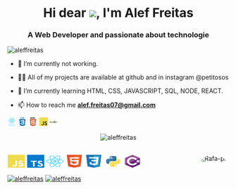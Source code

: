 <h1 align="center">Hi dear <img src="https://raw.githubusercontent.com/kaueMarques/kaueMarques/master/hi.gif" width="30px">, I'm Alef Freitas</h1>
<h3 align="center">A Web Developer and passionate about technologie</h3>
<p align="left"> <img src="https://komarev.com/ghpvc/?username=aleffreitas" alt="aleffreitas" /> </p>

- 🔭 I’m currently not working.

- 👨‍💻 All of my projects are available at github and in instagram @petitosos

- 🌱 I’m currently learning HTML, CSS, JAVASCRIPT, SQL, NODE, REACT.

- 📫 How to reach me **alef.freitas07@gmail.com**

<p align="left">
<img src="https://raw.githubusercontent.com/devicons/devicon/master/icons/react/react-original-wordmark.svg" alt="react" width="20" height="20"/>
<img src="https://raw.githubusercontent.com/devicons/devicon/master/icons/css3/css3-plain-wordmark.svg" alt="css3"  width="20" height="20"/>
<img src="https://raw.githubusercontent.com/devicons/devicon/master/icons/html5/html5-original-wordmark.svg" alt="html5"  width="20" height="20"/>
<img src="https://raw.githubusercontent.com/devicons/devicon/master/icons/javascript/javascript-original.svg" alt="javascript" width="20" height="20"/>
<img src="https://raw.githubusercontent.com/devicons/devicon/master/icons/nodejs/nodejs-original-wordmark.svg" alt="nodejs" width="20" height="20"/></p><p align="center">
<img src="https://github-readme-stats.vercel.app/api?username=aleffreitas&show_icons=true" alt="aleffreitas"/> 
</p>

<div style="display: inline_block"><br>
  <img align="center" alt="Rafa-Js" height="30" width="40" src="https://raw.githubusercontent.com/devicons/devicon/master/icons/javascript/javascript-plain.svg">
  <img align="center" alt="Rafa-Ts" height="30" width="40" src="https://raw.githubusercontent.com/devicons/devicon/master/icons/typescript/typescript-plain.svg">
  <img align="center" alt="Rafa-React" height="30" width="40" src="https://raw.githubusercontent.com/devicons/devicon/master/icons/react/react-original.svg">
  <img align="center" alt="Rafa-HTML" height="30" width="40" src="https://raw.githubusercontent.com/devicons/devicon/master/icons/html5/html5-original.svg">
  <img align="center" alt="Rafa-CSS" height="30" width="40" src="https://raw.githubusercontent.com/devicons/devicon/master/icons/css3/css3-original.svg">
  <img align="center" alt="Rafa-Python" height="30" width="40" src="https://raw.githubusercontent.com/devicons/devicon/master/icons/python/python-original.svg">
  <img align="center" alt="Rafa-Csharp" height="30" width="40" src="https://raw.githubusercontent.com/devicons/devicon/master/icons/csharp/csharp-original.svg">
  <img align="right" alt="Rafa-pic" height="150" style="border-radius:50px;" src="https://media.discordapp.net/attachments/639956127056134178/890373478988013628/Publicacoes_Instagram_1_1.png?width=676&height=676">
</div>

<p align="center">

<a href="https://linkedin.com/in/aleffreitas" target="blank"><img align="center" src="https://cdn.jsdelivr.net/npm/simple-icons@3.0.1/icons/linkedin.svg" alt="aleffreitas" height="20" width="20" /></a>
<a href="https://instagram.com/aleffreittas" target="blank"><img align="center" src="https://cdn.jsdelivr.net/npm/simple-icons@3.0.1/icons/instagram.svg" alt="aleffreitas" height="20" width="20" /></a>
</p>
